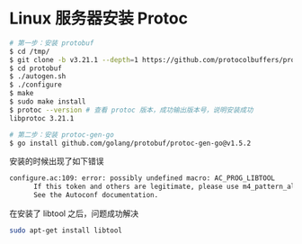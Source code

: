 # Linux 服务器安装 Protoc

```bash
# 第一步：安装 protobuf
$ cd /tmp/
$ git clone -b v3.21.1 --depth=1 https://github.com/protocolbuffers/protobuf
$ cd protobuf
$ ./autogen.sh
$ ./configure
$ make
$ sudo make install
$ protoc --version # 查看 protoc 版本，成功输出版本号，说明安装成功
libprotoc 3.21.1

# 第二步：安装 protoc-gen-go
$ go install github.com/golang/protobuf/protoc-gen-go@v1.5.2
```

安装的时候出现了如下错误

``` bash
configure.ac:109: error: possibly undefined macro: AC_PROG_LIBTOOL
      If this token and others are legitimate, please use m4_pattern_allow.
      See the Autoconf documentation.
```

在安装了 libtool 之后，问题成功解决

```bash
sudo apt-get install libtool
```
